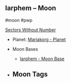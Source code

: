 ## Iarphem &ndash; Moon

#moon #pwp

[Sectors Without Number](https://sectorswithoutnumber.com/sector/bfDcBzTtgpeyLUfwzjio/moon/boRzm6hpsCqKJEYbCOq5)

- Planet: [Mariakorg - Planet](../../../Gaming/StarsWithoutNumber/PiratesWithoutPlunder/Mariakorg%20-%20Planet.md)

- Moon Bases
   -   [Iarphem - Moon Base](../../../Gaming/StarsWithoutNumber/PiratesWithoutPlunder/Iarphem%20-%20Moon%20Base.md)

- Moon Tags
	- 
